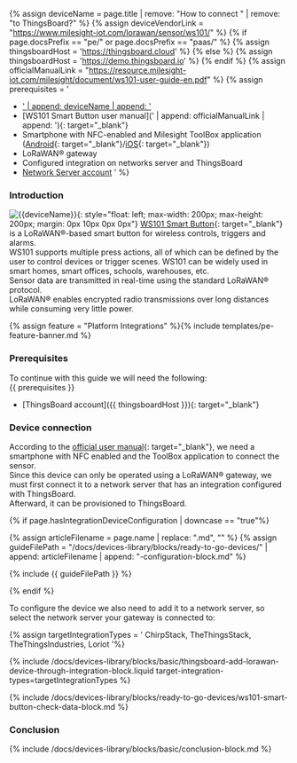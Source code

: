 
{% assign deviceName = page.title | remove: "How to connect " | remove: "to ThingsBoard?" %}
{% assign deviceVendorLink = "https://www.milesight-iot.com/lorawan/sensor/ws101/" %}
{% if page.docsPrefix == "pe/" or page.docsPrefix == "paas/" %}
{% assign thingsboardHost = 'https://thingsboard.cloud' %}
{% else %}
{% assign thingsboardHost = 'https://demo.thingsboard.io' %}
{% endif %}
{% assign officialManualLink = "https://resource.milesight-iot.com/milesight/document/ws101-user-guide-en.pdf" %}
{% assign prerequisites = '
- <a href="' | append: deviceVendorLink | append: '" target="_blank">' | append: deviceName | append: '</a>
- [WS101 Smart Button user manual](' | append: officialManualLink | append: '){: target="_blank"}
- Smartphone with NFC-enabled and Milesight ToolBox application ([Android](https://play.google.com/store/apps/details?id=com.ursalinknfc){: target="_blank"}/[iOS](https://itunes.apple.com/app/id1518748039){: target="_blank"})
- LoRaWAN® gateway
- Configured integration on networks server and ThingsBoard
- [Network Server account](#device-connection)
'
 %}

### Introduction

![{{deviceName}}](https://img.thingsboard.io/devices-library/{{page.deviceImageFileName}}){: style="float: left; max-width: 200px; max-height: 200px; margin: 0px 10px 0px 0px"}
[WS101 Smart Button]({{deviceVendorLink}}){: target="_blank"} is a LoRaWAN®-based smart button for wireless controls, triggers and alarms.  
WS101 supports multiple press actions, all of which can be defined by the user to control devices or trigger scenes.
WS101 can be widely used in smart homes, smart offices, schools, warehouses, etc.  
Sensor data are transmitted in real-time using the standard LoRaWAN® protocol.  
LoRaWAN® enables encrypted radio transmissions over long distances while consuming very little power.  

{% assign feature = "Platform Integrations" %}{% include templates/pe-feature-banner.md %}
<br>

### Prerequisites

To continue with this guide we will need the following:  
{{ prerequisites }}
- [ThingsBoard account]({{ thingsboardHost }}){: target="_blank"}


### Device connection

According to the [official user manual]({{officialManualLink}}){: target="_blank"}, we need a smartphone with NFC enabled and the ToolBox application to connect the sensor.  
Since this device can only be operated using a LoRaWAN® gateway, we must first connect it to a network server that has an integration configured with ThingsBoard.  
Afterward, it can be provisioned to ThingsBoard.

{% if page.hasIntegrationDeviceConfiguration | downcase == "true"%}

{% assign articleFilename = page.name |  replace: ".md", "" %}
{% assign guideFilePath = "/docs/devices-library/blocks/ready-to-go-devices/" | append: articleFilename | append: "-configuration-block.md" %}

{% include {{ guideFilePath }} %}

{% endif %}

To configure the device we also need to add it to a network server, so select the network server your gateway is connected to:  

{% assign targetIntegrationTypes = '
ChirpStack,
TheThingsStack,
TheThingsIndustries,
Loriot
'%}

{% include /docs/devices-library/blocks/basic/thingsboard-add-lorawan-device-through-integration-block.liquid target-integration-types=targetIntegrationTypes %}

{% include /docs/devices-library/blocks/ready-to-go-devices/ws101-smart-button-check-data-block.md %}

### Conclusion

{% include /docs/devices-library/blocks/basic/conclusion-block.md %}
